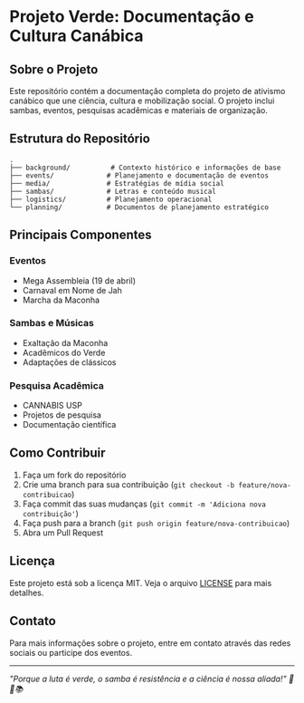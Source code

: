 # Projeto Verde: Documentação e Cultura Canábica

## Sobre o Projeto
Este repositório contém a documentação completa do projeto de ativismo canábico que une ciência, cultura e mobilização social. O projeto inclui sambas, eventos, pesquisas acadêmicas e materiais de organização.

## Estrutura do Repositório

```
.
├── background/          # Contexto histórico e informações de base
├── events/             # Planejamento e documentação de eventos
├── media/              # Estratégias de mídia social
├── sambas/             # Letras e conteúdo musical
├── logistics/          # Planejamento operacional
└── planning/           # Documentos de planejamento estratégico
```

## Principais Componentes

### Eventos
- Mega Assembleia (19 de abril)
- Carnaval em Nome de Jah
- Marcha da Maconha

### Sambas e Músicas
- Exaltação da Maconha
- Acadêmicos do Verde
- Adaptações de clássicos

### Pesquisa Acadêmica
- CANNABIS USP
- Projetos de pesquisa
- Documentação científica

## Como Contribuir

1. Faça um fork do repositório
2. Crie uma branch para sua contribuição (`git checkout -b feature/nova-contribuicao`)
3. Faça commit das suas mudanças (`git commit -m 'Adiciona nova contribuição'`)
4. Faça push para a branch (`git push origin feature/nova-contribuicao`)
5. Abra um Pull Request

## Licença
Este projeto está sob a licença MIT. Veja o arquivo [LICENSE](LICENSE) para mais detalhes.

## Contato
Para mais informações sobre o projeto, entre em contato através das redes sociais ou participe dos eventos.

---
*"Porque a luta é verde, o samba é resistência e a ciência é nossa aliada!" 🌿🎶📚* 